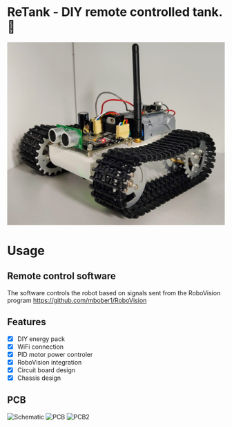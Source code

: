 # ReTank - DIY remote controlled tank. :blue_car:
![alt model](https://github.com/mbober1/ReTank/blob/master/doc/figures/final/robot1.jpg)

# Usage
## Remote control software
The software controls the robot based on signals sent from the RoboVision program
https://github.com/mbober1/RoboVision

## Features
- [X] DIY energy pack
- [X] WiFi connection
- [X] PID motor power controler
- [X] RoboVision integration
- [X] Circuit board design
- [X] Chassis design

## PCB
![Schematic](https://user-images.githubusercontent.com/44072895/115974584-169f9c80-a55e-11eb-9f95-6695e1cabd48.png)
![PCB](https://user-images.githubusercontent.com/44072895/114906757-a769d000-9e1a-11eb-8252-3a6d10808c91.png)
![PCB2](https://user-images.githubusercontent.com/44072895/118190923-1bac8900-b444-11eb-84ea-dea99424b2f0.jpg)
